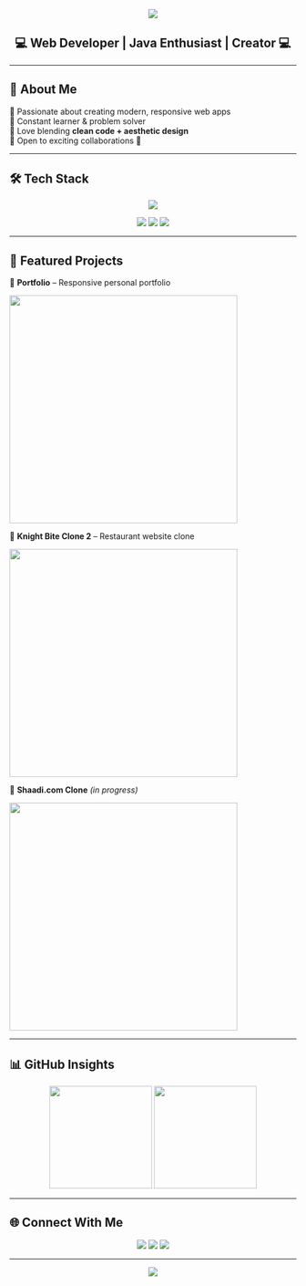 <!-- Banner -->
<p align="center">
  <img src="https://capsule-render.vercel.app/api?type=waving&color=0:2563eb,100:38bdf8&height=200&section=header&text=Nisarga%20N%20P&fontSize=40&fontColor=ffffff&animation=fadeIn&fontAlignY=35"/>
</p>

<h2 align="center">💻 Web Developer | Java Enthusiast | Creator 💻</h2>

---

## 🌊 About Me  
🔹 Passionate about creating modern, responsive web apps  
🔹 Constant learner & problem solver  
🔹 Love blending **clean code + aesthetic design**  
🔹 Open to exciting collaborations 🚀  

---

## 🛠️ Tech Stack  
<p align="center">
  <img src="https://skillicons.dev/icons?i=html,css,js,java,mysql,github" />
</p>

<p align="center">
  <img src="https://img.shields.io/badge/Frontend-2563eb?style=for-the-badge&logo=html5&logoColor=white"/>
  <img src="https://img.shields.io/badge/Backend-1e3a8a?style=for-the-badge&logo=java&logoColor=white"/>
  <img src="https://img.shields.io/badge/Database-38bdf8?style=for-the-badge&logo=mysql&logoColor=white"/>
</p>

---

## 🚀 Featured Projects  

💠 **Portfolio** – Responsive personal portfolio  
<p><img src="https://via.placeholder.com/400x200/2563eb/ffffff?text=Portfolio+Preview" width="400"/></p>

💠 **Knight Bite Clone 2** – Restaurant website clone  
<p><img src="https://via.placeholder.com/400x200/1e3a8a/ffffff?text=Knight+Bite+Clone" width="400"/></p>

💠 **Shaadi.com Clone** *(in progress)*  
<p><img src="[https://via.placeholder.com/400x200/38bdf8/ffffff?text=Shaadi+Clone](https://upload.wikimedia.org/wikipedia/commons/thumb/d/df/New_logo_of_Shaadi.svg/2560px-New_logo_of_Shaadi.svg.png)" width="400"/></p>

---

## 📊 GitHub Insights  
<p align="center">
  <img src="https://github-readme-stats.vercel.app/api?username=nisarga-n-p&show_icons=true&theme=tokyonight&hide_border=true" height="180"/>
  <img src="https://github-readme-streak-stats.herokuapp.com/?user=nisarga-n-p&theme=tokyonight&hide_border=true" height="180"/>
</p>

---

## 🌐 Connect With Me  
<p align="center">
  <a href="https://github.com/nisarga-n-p"><img src="https://img.shields.io/badge/GitHub-2563eb?style=for-the-badge&logo=github&logoColor=white"/></a>
  <a href="https://www.linkedin.com/in/nisarga-n-p"><img src="https://img.shields.io/badge/LinkedIn-1e3a8a?style=for-the-badge&logo=linkedin&logoColor=white"/></a>
  <a href="mailto:npnisarga@gmail.com"><img src="https://img.shields.io/badge/Email-38bdf8?style=for-the-badge&logo=gmail&logoColor=white"/></a>
</p>

---

<!-- Footer -->
<p align="center">
  <img src="https://capsule-render.vercel.app/api?type=waving&color=0:2563eb,100:38bdf8&height=120&section=footer"/>
</p>
